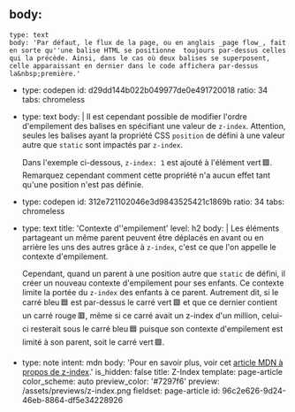 body:
  -
    type: text
    body: 'Par défaut, le flux de la page, ou en anglais _page flow_, fait en sorte qu''une balise HTML se positionne  toujours par-dessus celles qui la précède. Ainsi, dans le cas où deux balises se superposent, celle apparaissant en dernier dans le code affichera par-dessus la&nbsp;première.'
  -
    type: codepen
    id: d29dd144b022b049977de0e491720018
    ratio: 34
    tabs: chromeless
  -
    type: text
    body: |
      Il est cependant possible de modifier l'ordre d'empilement des balises en spécifiant une valeur de `z-index`. Attention, seules les balises ayant la propriété CSS `position` de défini à une valeur autre que `static` sont impactés par&nbsp;`z-index`.
      
      Dans l'exemple ci-dessous, `z-index: 1` est ajouté à l'élément vert&thinsp;🟩. Remarquez cependant comment cette propriété n'a aucun effet tant qu'une position n'est pas&nbsp;définie.
  -
    type: codepen
    id: 312e721102046e3d9843525421c1869b
    ratio: 34
    tabs: chromeless
  -
    type: text
    title: 'Contexte d''empilement'
    level: h2
    body: |
      Les éléments partageant un même parent peuvent être déplacés en avant ou en arrière les uns des autres grâce à `z-index`, c'est ce que l'on appelle le contexte&nbsp;d'empilement.
      
      Cependant, quand un parent à une position autre que `static` de défini, il créer un nouveau contexte d'empilement pour ses enfants. Ce contexte limite la portée du `z-index` des enfants à ce parent. Autrement dit, si le carré bleu&thinsp;🟦 est par-dessus le carré vert&thinsp;🟩 et que ce dernier contient un carré rouge&thinsp;🟥, même si ce carré avait un z-index d'un million, celui-ci resterait sous le carré bleu&thinsp;🟦 puisque son contexte d'empilement est limité à son parent, soit le carré vert&thinsp;🟩.
  -
    type: note
    intent: mdn
    body: 'Pour en savoir plus, voir cet [article MDN à propos de&nbsp;z-index](https://developer.mozilla.org/fr/docs/Web/CSS/z-index).'
is_hidden: false
title: Z-Index
template: page-article
color_scheme: auto
preview_color: '#7297f6'
preview: /assets/previews/z-index.png
fieldset: page-article
id: 96c2e626-9d24-46eb-8864-df5e34228926
